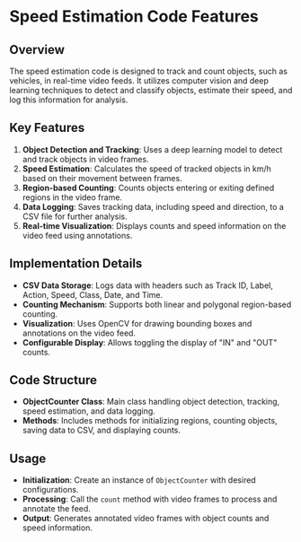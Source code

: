 
# Speed Estimation Code Features

## Overview

The speed estimation code is designed to track and count objects, such as vehicles, in real-time video feeds. It utilizes computer vision and deep learning techniques to detect and classify objects, estimate their speed, and log this information for analysis.

## Key Features

1. **Object Detection and Tracking**: Uses a deep learning model to detect and track objects in video frames.
2. **Speed Estimation**: Calculates the speed of tracked objects in km/h based on their movement between frames.
3. **Region-based Counting**: Counts objects entering or exiting defined regions in the video frame.
4. **Data Logging**: Saves tracking data, including speed and direction, to a CSV file for further analysis.
5. **Real-time Visualization**: Displays counts and speed information on the video feed using annotations.

## Implementation Details

- **CSV Data Storage**: Logs data with headers such as Track ID, Label, Action, Speed, Class, Date, and Time.
- **Counting Mechanism**: Supports both linear and polygonal region-based counting.
- **Visualization**: Uses OpenCV for drawing bounding boxes and annotations on the video feed.
- **Configurable Display**: Allows toggling the display of "IN" and "OUT" counts.

## Code Structure

- **ObjectCounter Class**: Main class handling object detection, tracking, speed estimation, and data logging.
- **Methods**: Includes methods for initializing regions, counting objects, saving data to CSV, and displaying counts.

## Usage

- **Initialization**: Create an instance of `ObjectCounter` with desired configurations.
- **Processing**: Call the `count` method with video frames to process and annotate the feed.
- **Output**: Generates annotated video frames with object counts and speed information.
